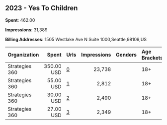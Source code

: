## 2023 - Yes To Children 
**Spent**: 462.00

**Impressions**: 31,389

**Billing Addresses**: 1505 Westlake Ave N Suite 1000,Seattle,98109,US

|Organization|Spent|Urls|Impressions|Genders|Age Brackets|Country Codes|
|:---|---:|:---|---:|:---|:---|:---|
|Strategies 360|350.00 USD|[0](https://www.snap.com/political-ads/asset/164bad926d72281a4ee36db61e5cf9e2f59fd38c194e4ed171764c91569e3593?mediaType=jpg)|23,738||18+|united states|
|Strategies 360|55.00 USD|[1](https://www.snap.com/political-ads/asset/2c9bcc5c427f0fbafe142f6e72536b5bad46fecee20146d9cfaaac98d4bc1a52?mediaType=jpg)|2,812||18+|united states|
|Strategies 360|30.00 USD|[2](https://www.snap.com/political-ads/asset/1a7fd37411fd8c5247be5cb373155f8bfa268df1d80b0c662936376327ab03f4?mediaType=jpg)|2,490||18+|united states|
|Strategies 360|27.00 USD|[3](https://www.snap.com/political-ads/asset/23ccfce744cf8913cccd5c08cc7b032828e578d97381bac040094dbfaedc4071?mediaType=jpg)|2,349||18+|united states|
